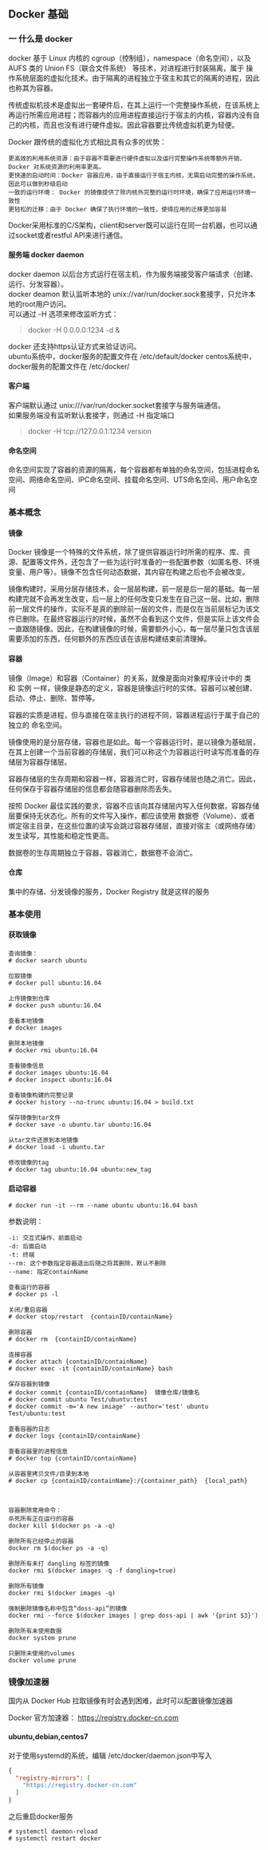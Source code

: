 ## Docker 基础 ##
### 一 什么是 docker ###
docker 基于 Linux 内核的 cgroup（控制组），namespace（命名空间），以及 AUFS 类的 Union FS（联合文件系统） 等技术，对进程进行封装隔离，属于 操作系统层面的虚拟化技术。由于隔离的进程独立于宿主和其它的隔离的进程，因此也称其为容器。

传统虚拟机技术是虚拟出一套硬件后，在其上运行一个完整操作系统，在该系统上再运行所需应用进程；而容器内的应用进程直接运行于宿主的内核，容器内没有自己的内核，而且也没有进行硬件虚拟。因此容器要比传统虚拟机更为轻便。

Docker 跟传统的虚拟化方式相比具有众多的优势：

    更高效的利用系统资源：由于容器不需要进行硬件虚拟以及运行完整操作系统等额外开销，Docker 对系统资源的利用率更高。
    更快速的启动时间：Docker 容器应用，由于直接运行于宿主内核，无需启动完整的操作系统，因此可以做到秒级启动
    一致的运行环境： Docker 的镜像提供了除内核外完整的运行时环境，确保了应用运行环境一致性
    更轻松的迁移：由于 Docker 确保了执行环境的一致性，使得应用的迁移更加容易


Docker采用标准的C/S架构，client和server既可以运行在同一台机器，也可以通过socket或者restful API来进行通信。  

#### 服务端 docker daemon
docker daemon 以后台方式运行在宿主机，作为服务端接受客户端请求（创建、运行、分发容器）。   
docker deamon 默认监听本地的 unix://var/run/docker.sock套接字，只允许本地的root用户访问。  
可以通过 -H 选项来修改监听方式：
> docker -H 0.0.0.0:1234 -d &   

docker 还支持https认证方式来验证访问。  
ubuntu系统中，docker服务的配置文件在 /etc/default/docker
centos系统中，docker服务的配置文件在 /etc/docker/ 

#### 客户端
客户端默认通过 unix:///var/run/docker.socket套接字与服务端通信。   
如果服务端没有监听默认套接字，则通过 -H 指定端口
> docker -H tcp://127.0.0.1:1234 version

#### 命名空间
命名空间实现了容器的资源的隔离，每个容器都有单独的命名空间，包括进程命名空间、网络命名空间、IPC命名空间、挂载命名空间、UTS命名空间、用户命名空间



### 基本概念 ###
#### 镜像 ####
Docker 镜像是一个特殊的文件系统，除了提供容器运行时所需的程序、库、资源、配置等文件外，还包含了一些为运行时准备的一些配置参数（如匿名卷、环境变量、用户等）。镜像不包含任何动态数据，其内容在构建之后也不会被改变。

镜像构建时，采用分层存储技术，会一层层构建，前一层是后一层的基础。每一层构建完就不会再发生改变，后一层上的任何改变只发生在自己这一层。比如，删除前一层文件的操作，实际不是真的删除前一层的文件，而是仅在当前层标记为该文件已删除。在最终容器运行的时候，虽然不会看到这个文件，但是实际上该文件会一直跟随镜像。因此，在构建镜像的时候，需要额外小心，每一层尽量只包含该层需要添加的东西，任何额外的东西应该在该层构建结束前清理掉。

#### 容器 ####
镜像（Image）和容器（Container）的关系，就像是面向对象程序设计中的 类 和 实例 一样，镜像是静态的定义，容器是镜像运行时的实体。容器可以被创建、启动、停止、删除、暂停等。

容器的实质是进程，但与直接在宿主执行的进程不同，容器进程运行于属于自己的独立的 命名空间。

镜像使用的是分层存储，容器也是如此。每一个容器运行时，是以镜像为基础层，在其上创建一个当前容器的存储层，我们可以称这个为容器运行时读写而准备的存储层为容器存储层。

容器存储层的生存周期和容器一样，容器消亡时，容器存储层也随之消亡。因此，任何保存于容器存储层的信息都会随容器删除而丢失。

按照 Docker 最佳实践的要求，容器不应该向其存储层内写入任何数据，容器存储层要保持无状态化。所有的文件写入操作，都应该使用 数据卷（Volume）、或者绑定宿主目录，在这些位置的读写会跳过容器存储层，直接对宿主（或网络存储）发生读写，其性能和稳定性更高。

数据卷的生存周期独立于容器，容器消亡，数据卷不会消亡。

#### 仓库 #### 
集中的存储、分发镜像的服务，Docker Registry 就是这样的服务


### 基本使用 ###

#### 获取镜像 ####
``` shell 
查询镜像：
# docker search ubuntu

拉取镜像
# docker pull ubuntu:16.04

上传镜像到仓库
# docker push ubuntu:16.04

查看本地镜像
# docker images

删除本地镜像
# docker rmi ubuntu:16.04

查看镜像信息
# docker images ubuntu:16.04
# docker inspect ubuntu:16.04

查看镜像构建的完整记录
# docker history --no-trunc ubuntu:16.04 > build.txt

保存镜像到tar文件
# docker save -o ubuntu.tar ubuntu:16.04

从tar文件还原到本地镜像
# docker load -i ubuntu.tar

修改镜像的tag
# docker tag ubuntu:16.04 ubuntu:new_tag
```

#### 启动容器 #### 
```shell
# docker run -it --rm --name ubuntu ubuntu:16.04 bash 
```
参数说明：

    -i: 交互式操作，前面启动
    -d: 后面启动
    -t: 终端
    --rm: 这个参数指定容器退出后随之将其删除，默认不删除
    --name: 指定containName

```shell 
查看运行的容器
# docker ps -l

关闭/重启容器
# docker stop/restart  {containID/containName}

删除容器
# docker rm  {containID/containName}

连接容器
# docker attach {containID/containName}
# docker exec -it {containID/containName} bash

保存容器到镜像
# docker commit {containID/containName}  镜像仓库/镜像名
# docker commit ubuntu Test/ubuntu:test
# docker commit -m='A new imiage' --author='test' ubuntu Test/ubuntu:test

查看容器的日志
# docker logs {containID/containName}

查看容器里的进程信息
# docker top {containID/containName}

从容器里拷贝文件/目录到本地
# docker cp {containID/containName}:/{container_path}  {local_path}



容器删除常用命令：
杀死所有正在运行的容器
docker kill $(docker ps -a -q)

删除所有已经停止的容器
docker rm $(docker ps -a -q)

删除所有未打 dangling 标签的镜像
docker rmi $(docker images -q -f dangling=true)

删除所有镜像
docker rmi $(docker images -q)

强制删除镜像名称中包含“doss-api”的镜像
docker rmi --force $(docker images | grep doss-api | awk '{print $3}')

删除所有未使用数据
docker system prune

只删除未使用的volumes
docker volume prune

```

### 镜像加速器 ###
国内从 Docker Hub 拉取镜像有时会遇到困难，此时可以配置镜像加速器

Docker 官方加速器： https://registry.docker-cn.com

#### ubuntu,debian,centos7 ####
对于使用systemd的系统，编辑 /etc/docker/daemon.json中写入
```json
{
  "registry-mirrors": [
    "https://registry.docker-cn.com"
  ]
}
```
之后重启docker服务
```shell
# systemctl daemon-reload
# systemctl restart docker
```
